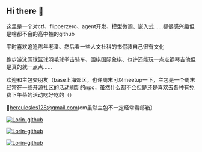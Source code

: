 ## Hi there 👋
这里是一个对ctf、flipperzero、agent开发、模型微调、嵌入式……都很感兴趣但是啥都不会的高中牲的github

平时喜欢追追陈年老番、然后看一些人文社科的书假装自己很有文化

跑步游泳网球篮球羽毛球拳击骑车、围棋国际象棋、也许还能玩一点点钢琴吉他但是真的就一点点……

欢迎和主包交朋友（base上海郊区，也许周末可以meetup一下，主包是一个周末经常在一些开源社区的活动刷新的npc，虽然什么都不会但是还是喜欢去各种有免费下午茶的活动吃好吃的（）

📮herculesles128@gmail.com(em虽然主包不一定经常看邮箱）

[![Lorin-github](https://github-readme-stats.vercel.app/api?username=sw-stone)](https://github.com/anuraghazra/github-readme-stats)

[![Lorin-github](https://github-profile-trophy.vercel.app/?username=sw-stone)](https://github.com/ryo-ma/github-profile-trophy)

[![Lorin-github](https://stats.justsong.cn/api/github?username=sw-stone)](https://github.com/sw-stone/stats-cards)


<!--
**sw-stone/sw-stone** is a ✨ _special_ ✨ repository because its `README.md` (this file) appears on your GitHub profile.

Here are some ideas to get you started:

- 🔭 I’m currently working on ...
- 🌱 I’m currently learning ...
- 👯 I’m looking to collaborate on ...
- 🤔 I’m looking for help with ...
- 💬 Ask me about ...
- 📫 How to reach me: ...
- 😄 Pronouns: ...
- ⚡ Fun fact: ...
-->
